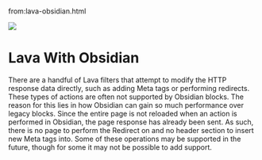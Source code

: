 # 
from:lava-obsidian.html

![](/Content/RockExternal/Lava/obsidian.svg)

Lava With Obsidian
==================

There are a handful of Lava filters that attempt to modify the HTTP response data directly, such as adding Meta tags or performing redirects. These types of actions are often not supported by Obsidian blocks. The reason for this lies in how Obsidian can gain so much performance over legacy blocks. Since the entire page is not reloaded when an action is performed in Obsidian, the page response has already been sent. As such, there is no page to perform the Redirect on and no header section to insert new Meta tags into. Some of these operations may be supported in the future, though for some it may not be possible to add support.